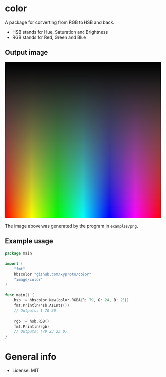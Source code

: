 # color

A package for converting from RGB to HSB and back.

* HSB stands for Hue, Saturation and Brightness
* RGB stands for Red, Green and Blue

## Output image

![example](img/hue.png)

The image above was generated by the program in `examples/png`.

## Example usage

```go
package main

import (
	"fmt"
	hbscolor "github.com/xyproto/color"
	"image/color"
)

func main() {
	hsb := hbscolor.New(color.RGBA{R: 79, G: 24, B: 23})
	fmt.Println(hsb.AsInts())
	// Outputs: 1 70 30

	rgb := hsb.RGB()
	fmt.Println(rgb)
	// Outputs: {79 23 23 0}
}
```

# General info

* License: MIT
